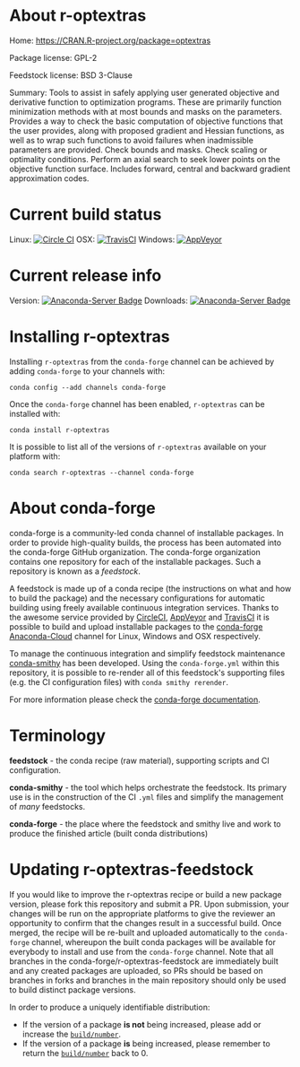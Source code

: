 About r-optextras
=================

Home: https://CRAN.R-project.org/package=optextras

Package license: GPL-2

Feedstock license: BSD 3-Clause

Summary: Tools to assist in safely applying user generated objective and  derivative function to optimization programs. These are primarily function  minimization methods with at most bounds and masks on the parameters. Provides a way to check the basic computation of objective functions that  the user provides, along with proposed gradient and Hessian functions,  as well as to wrap such functions to avoid failures when inadmissible parameters  are provided. Check bounds and masks. Check scaling or optimality conditions.  Perform an axial search to seek lower points on the objective function surface.  Includes forward, central and backward gradient approximation codes.



Current build status
====================

Linux: [![Circle CI](https://circleci.com/gh/conda-forge/r-optextras-feedstock.svg?style=shield)](https://circleci.com/gh/conda-forge/r-optextras-feedstock)
OSX: [![TravisCI](https://travis-ci.org/conda-forge/r-optextras-feedstock.svg?branch=master)](https://travis-ci.org/conda-forge/r-optextras-feedstock)
Windows: [![AppVeyor](https://ci.appveyor.com/api/projects/status/github/conda-forge/r-optextras-feedstock?svg=True)](https://ci.appveyor.com/project/conda-forge/r-optextras-feedstock/branch/master)

Current release info
====================
Version: [![Anaconda-Server Badge](https://anaconda.org/conda-forge/r-optextras/badges/version.svg)](https://anaconda.org/conda-forge/r-optextras)
Downloads: [![Anaconda-Server Badge](https://anaconda.org/conda-forge/r-optextras/badges/downloads.svg)](https://anaconda.org/conda-forge/r-optextras)

Installing r-optextras
======================

Installing `r-optextras` from the `conda-forge` channel can be achieved by adding `conda-forge` to your channels with:

```
conda config --add channels conda-forge
```

Once the `conda-forge` channel has been enabled, `r-optextras` can be installed with:

```
conda install r-optextras
```

It is possible to list all of the versions of `r-optextras` available on your platform with:

```
conda search r-optextras --channel conda-forge
```


About conda-forge
=================

conda-forge is a community-led conda channel of installable packages.
In order to provide high-quality builds, the process has been automated into the
conda-forge GitHub organization. The conda-forge organization contains one repository
for each of the installable packages. Such a repository is known as a *feedstock*.

A feedstock is made up of a conda recipe (the instructions on what and how to build
the package) and the necessary configurations for automatic building using freely
available continuous integration services. Thanks to the awesome service provided by
[CircleCI](https://circleci.com/), [AppVeyor](http://www.appveyor.com/)
and [TravisCI](https://travis-ci.org/) it is possible to build and upload installable
packages to the [conda-forge](https://anaconda.org/conda-forge)
[Anaconda-Cloud](http://docs.anaconda.org/) channel for Linux, Windows and OSX respectively.

To manage the continuous integration and simplify feedstock maintenance
[conda-smithy](http://github.com/conda-forge/conda-smithy) has been developed.
Using the ``conda-forge.yml`` within this repository, it is possible to re-render all of
this feedstock's supporting files (e.g. the CI configuration files) with ``conda smithy rerender``.

For more information please check the [conda-forge documentation](https://conda-forge.org/docs/).

Terminology
===========

**feedstock** - the conda recipe (raw material), supporting scripts and CI configuration.

**conda-smithy** - the tool which helps orchestrate the feedstock.
                   Its primary use is in the construction of the CI ``.yml`` files
                   and simplify the management of *many* feedstocks.

**conda-forge** - the place where the feedstock and smithy live and work to
                  produce the finished article (built conda distributions)


Updating r-optextras-feedstock
==============================

If you would like to improve the r-optextras recipe or build a new
package version, please fork this repository and submit a PR. Upon submission,
your changes will be run on the appropriate platforms to give the reviewer an
opportunity to confirm that the changes result in a successful build. Once
merged, the recipe will be re-built and uploaded automatically to the
`conda-forge` channel, whereupon the built conda packages will be available for
everybody to install and use from the `conda-forge` channel.
Note that all branches in the conda-forge/r-optextras-feedstock are
immediately built and any created packages are uploaded, so PRs should be based
on branches in forks and branches in the main repository should only be used to
build distinct package versions.

In order to produce a uniquely identifiable distribution:
 * If the version of a package **is not** being increased, please add or increase
   the [``build/number``](http://conda.pydata.org/docs/building/meta-yaml.html#build-number-and-string).
 * If the version of a package **is** being increased, please remember to return
   the [``build/number``](http://conda.pydata.org/docs/building/meta-yaml.html#build-number-and-string)
   back to 0.